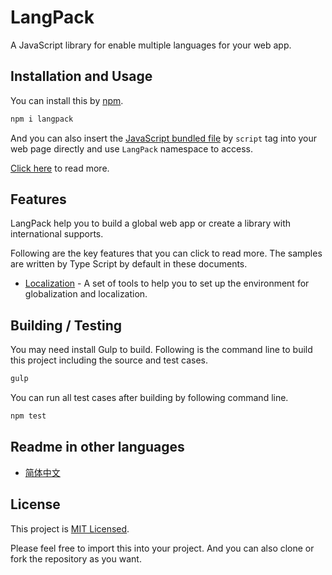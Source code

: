 # LangPack

A JavaScript library for enable multiple languages for your web app.

## Installation and Usage

You can install this by [npm](https://www.npmjs.com/package/langpack).

```sh
npm i langpack
```

And you can also insert the [JavaScript bundled file](./dist/index.js) by `script` tag into your web page directly and use `LangPack` namespace to access.

[Click here](https://github.com/compositejs/langpack/wiki/installation) to read more.

## Features

LangPack help you to build a global web app or create a library with international supports.

Following are the key features that you can click to read more. The samples are written by Type Script by default in these documents.

- [Localization](https://github.com/compositejs/langpack/wiki/localization) - A set of tools to help you to set up the environment for globalization and localization.

## Building / Testing

You may need install Gulp to build. Following is the command line to build this project including the source and test cases.

```sh
gulp
```

You can run all test cases after building by following command line.

```sh
npm test
```

## Readme in other languages

- [简体中文](https://github.com/compositejs/langpack/wiki/shuoming)

## License

This project is [MIT Licensed](./LICENSE).

Please feel free to import this into your project. And you can also clone or fork the repository as you want.
